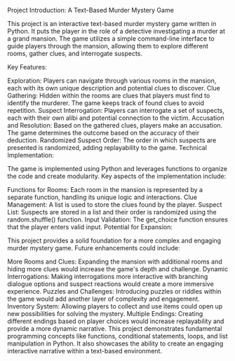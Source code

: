Project Introduction: A Text-Based Murder Mystery Game

This project is an interactive text-based murder mystery game written in Python. It puts the player in the role of a detective investigating a murder at a grand mansion. The game utilizes a simple command-line interface to guide players through the mansion, allowing them to explore different rooms, gather clues, and interrogate suspects.

Key Features:

Exploration: Players can navigate through various rooms in the mansion, each with its own unique description and potential clues to discover.
Clue Gathering: Hidden within the rooms are clues that players must find to identify the murderer. The game keeps track of found clues to avoid repetition.
Suspect Interrogation: Players can interrogate a set of suspects, each with their own alibi and potential connection to the victim.
Accusation and Resolution: Based on the gathered clues, players make an accusation. The game determines the outcome based on the accuracy of their deduction.
Randomized Suspect Order: The order in which suspects are presented is randomized, adding replayability to the game.
Technical Implementation:

The game is implemented using Python and leverages functions to organize the code and create modularity. Key aspects of the implementation include:

Functions for Rooms: Each room in the mansion is represented by a separate function, handling its unique logic and interactions.
Clue Management: A list is used to store the clues found by the player.
Suspect List: Suspects are stored in a list and their order is randomized using the random.shuffle() function.
Input Validation: The get_choice function ensures that the player enters valid input.
Potential for Expansion:

This project provides a solid foundation for a more complex and engaging murder mystery game. Future enhancements could include:

More Rooms and Clues: Expanding the mansion with additional rooms and hiding more clues would increase the game's depth and challenge.
Dynamic Interrogations: Making interrogations more interactive with branching dialogue options and suspect reactions would create a more immersive experience.
Puzzles and Challenges: Introducing puzzles or riddles within the game would add another layer of complexity and engagement.
Inventory System: Allowing players to collect and use items could open up new possibilities for solving the mystery.
Multiple Endings: Creating different endings based on player choices would increase replayability and provide a more dynamic narrative.
This project demonstrates fundamental programming concepts like functions, conditional statements, loops, and list manipulation in Python. It also showcases the ability to create an engaging interactive narrative within a text-based environment.
